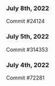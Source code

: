 ### July 8th, 2022

Commit #24124

### July 5th, 2022

Commit #314353


### July 4th, 2022

Commit #72281
